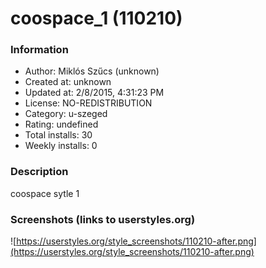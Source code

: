 # coospace_1 (110210)

### Information
- Author: Miklós Szűcs (unknown)
- Created at: unknown
- Updated at: 2/8/2015, 4:31:23 PM
- License: NO-REDISTRIBUTION
- Category: u-szeged
- Rating: undefined
- Total installs: 30
- Weekly installs: 0


### Description
coospace sytle 1


### Screenshots (links to userstyles.org)
![https://userstyles.org/style_screenshots/110210-after.png](https://userstyles.org/style_screenshots/110210-after.png)


